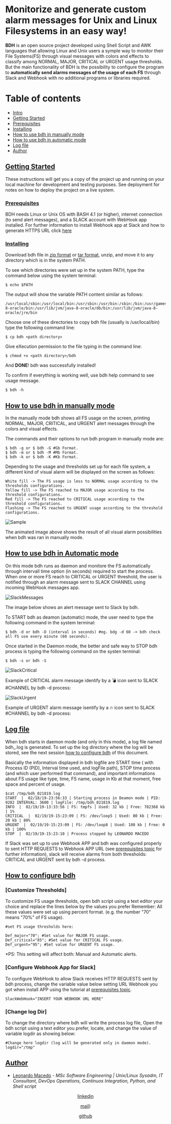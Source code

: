 # Monitorize and generate custom alarm messages for Unix and Linux Filesystems in an easy way!

**BDH** is an open source project developed using Shell Script and AWK languages that allowing Linux and Unix users a symple way to monitor their File Systems(FS) through visual messages with colors and effects to classify among NORMAL, MAJOR, CRITICAL or URGENT usage thresholds. But the main functionality of BDH is the possibility to configure the program to **automatically send alarms messages of the usage of each FS** through Slack and Webhook with no additional programs or libraries required.

Table of contents
=================

<!--ts-->
   * [Intro](#bdh---monitoring-unixlinux-file-systems-manually-or-automatically-way)	
   * [Getting Started](#getting-started)
   * [Prerequisites](#prerequisites)
   * [Installing](#installing)
   * [How to use bdh in manually mode](#how-to-use-bdh-in-manually-mode)
   * [How to use bdh in automatic mode](#how-to-use-bdh-in-automatic-mode)
   * [Log file](#log-file)
   * [Author](#author)
<!--te-->

## [Getting Started](#getting-started)

These instructions will get you a copy of the project up and running on your local machine for development and testing purposes. See deployment for notes on how to deploy the project on a live system.

### [Prerequisites](#prerequisites)

BDH needs Linux or Unix OS with BASH 4.1 (or higher), internet connection (to send alert messages), and a SLACK account with WebHook app installed. For further information to install Webhook app at Slack and how to generate HTTPS URL click [here](https://api.slack.com/incoming-webhooks)  

### [Installing](#installing)

Download bdh file in [zip format](https://github.com/macedojleo/BDH/zipball/master) or [tar format](https://github.com/macedojleo/BDH/tarball/master), unzip, and move it to any directory which is in the system PATH.

To see which directories were set up in the system PATH, type the command below using the system terminal:

	$ echo $PATH

The output will show the variable PATH content similar as follows:
	
	/usr/local/sbin:/usr/local/bin:/usr/sbin:/usr/bin:/sbin:/bin:/usr/games:/usr/local/games:/snap/bin:/usr/lib/jvm/java-8-oracle/bin:/usr/lib/jvm/java-8-oracle/db/bin:/usr/lib/jvm/java-8-oracle/jre/bin

Choose one of these directories to copy bdh file (usually is /usr/local/bin) type the following command line:

	$ cp bdh <path directory>

Give eXecution permission to the file typing in the command line:
	
	$ chmod +x <path directory>/bdh
	
And **DONE**! bdh was successfully installed! 


To confirm if everything is working well, use bdh help command to see usage message.

	$ bdh -h

## [How to use bdh in manually mode](#manually)

In the manually mode bdh shows all FS usage on the screen, printing NORMAL, MAJOR, CRITICAL, and URGENT alert messages through the colors and visual effects.

The commands and their options to run bdh program in manually mode are:

	$ bdh -g or $ bdh -G #Gb Format.
	$ bdh -m or $ bdh -M #Mb Format.
	$ bdh -k or $ bdh -K #Kb Format.

Depending to the usage and thresholds set up for each file system, a different kind of visual alarm will be displayed on the screen as follows:
	
	White fill -> The FS usage is less to NORMAL usage according to the thresholds configurations.
	Yellow fill -> The FS reached to MAJOR usage according to the threshold configurations.
	Red fill -> The FS reached to CRITICAL usage according to the threshold configurations.
	Flashing -> The FS reached to URGENT usage according to the threshold configurations.
	
![Sample](/docs/sample.gif)

The animated image above shows the result of all visual alarm possibilities when bdh was ran in manually mode.
	
## [How to use bdh in Automatic mode](#automatic)

On this mode bdh runs as daemon and monitore the FS automatically through intervall time option (in seconds) required to start the process. When one or more FS reach to CRITICAL or URGENT threshold, the user is notified through an alarm message sent to SLACK CHANNEL using incoming WebHook messages app.

![SlackMessages](/docs/SlackExampleMessages.png)

The image below shows an alert message sent to Slack by bdh.  

To START bdh as deamon (automatic) mode, the user need to type the following command in the system terminal:

	$ bdh -d or bdh -D (interval in seconds) #eg. bdg -d 60 -> bdh check all FS use every minute (60 seconds).

Once started in the Daemon mode, the better and safe way to STOP bdh process is typing the following command on the systen terminal:

	$ bdh -s or bdh -S
	
![SlackCritical](/docs/slackCriticalMessage.png)

Example of CRITICAL alarm message identify by a :bomb: icon sent to SLACK #CHANNEL by bdh -d process:

![SlackUrgent](/docs/slackUrgentMessage.png)

Example of URGENT alarm message isentify by a :fire: icon sent to SLACK #CHANNEL by bdh -d process:

## [Log file](#log)

When bdh starts in daemon mode (and only in this mode), a log file named bdh_<timestamp>.log is generated. To set up the log directory where the log will be stored, see the next session [how to configure bdh](#configure) of this document.

Basically the information displayed in bdh logfile are START time ( with Process ID (PID), Interval time used, and logFile path), STOP time process (and which user performed that command), and important informations about FS usage like type, time, FS name, usage in Kb at that moment, free space and percent of usage.

	$cat /tmp/bdh_021819.log
	START  |  02/18/19-23:56:33 | Starting process in Deamon mode | PID:  9282 INTERVAL: 3600 | logFile: /tmp/bdh_021819.log
	INFO  |  02/19/19-13:33:56 | FS: tmpfs | Used: 32 kb | Free: 782368 kb | 1%
	CRITICAL  |  02/19/19-15:23:09 | FS: /dev/loop5 | Used: 80 kb | Free: 20 kb | 80%
	URGENT  |  02/19/19-15:23:09 | FS: /dev/loop8 | Used: 100 kb | Free: 0 kb | 100%
	STOP  |  02/19/19-15:23:10 | Process stopped by LEONARDO MACEDO


If Slack was set up to use Webhook APP and bdh was configured properly to sent HTTP REQUESTS to Webhook APP URL (see [prerequisites topic](#prerequisites) for further information), slack will receive alarms from both thresholds: CRITICAL and URGENT sent by bdh -d process. 
	

## [How to configure bdh](#configure)

### [Customize Thresholds]
To customize FS usage thresholds, open bdh script using a text editor your choice and replace the lines below by the values you prefer Remember: All these values were set up using percent format. (e.g. the number "70" means "70%" of FS usage). 

	#set FS usage thresholds here:                                   

	Def_major="70"; #Set value for MAJOR FS usage.
	Def_critical="85"; #Set value for CRITICAL FS usage.
	Def_urgent="95"; #Set value for URGENT FS usage.
	
*PS: This setting will affect both: Manual and Automatic alerts.

### [Configure Webhook App for Slack]
To configure WebHook to allow Slack receives HTTP REQUESTS sent by bdh process, change the variable value below setting URL Webhook you got when install APP using the tutorial at [prerequisites topic](#prerequisites).

	SlackWebHook="INSERT YOUR WEBHOOK URL HERE"

### [Change log Dir]
To change the directory where bdh will write the process log file, Open the bdh script using a text editor you prefer, locate, and change the value of variable logdir as showing below:

	#Change here logdir (log will be generated only in daemon mode).
	logdir="/tmp"

## [Author](#author)

* [Leonardo Macedo](https://www.linkedin.com/in/leonardo-macedo-96026a94/) - *MSc Software Engineering | Unix/Linux Sysadm, IT Consultant, DevOps Operations, Continuos Integration, Python, and Shell script*
<p align="center"><a href="https://www.linkedin.com/in/leonardo-macedo-96026a94/">linkedin</a> <p align="center"><a href="mailto:macedojleo@gmail.com">mail</a>) <p align="center"><a href="https://github.com/macedojleo">github</a></p>
